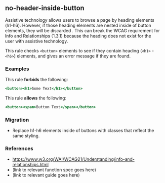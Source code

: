 ## no-header-inside-button

Assistive technology allows users to browse a page by heading elements (h1-h6). However, if those heading elements are nested inside of button elements, they will be discarded . This can break the WCAG requirement for Info and Relationships (1.3.1) because the heading does not exist for the user with assistive technology.

This rule checks `<button>` elements to see if they contain heading (`<h1>` - `<h6>`) elements, and gives an error message if they are found.

### Examples

This rule **forbids** the following:

```hbs
<button><h1>Some Text</h1></button>
```

This rule **allows** the following:

```hbs
<button><span>Button Text</span></button>
```

### Migration

* Replace h1-h6 elements inside of buttons with classes that reflect the same styling.

### References

* https://www.w3.org/WAI/WCAG21/Understanding/info-and-relationships.html
* (link to relevant function spec goes here)
* (link to relevant guide goes here)
